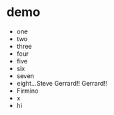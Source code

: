 # demo
* one
* two
* three
* four
* five
* six
* seven
* eight...Steve Gerrard!! Gerrard!!
* Firmino
* x
* hi
